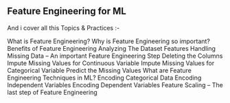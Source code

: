 ## Feature Engineering for ML

And i cover all this Topics & Practices :-

What is Feature Engineering?
Why is Feature Engineering so important?
Benefits of Feature Engineering
Analyzing The Dataset Features
Handling Missing Data – An important Feature Engineering Step
Deleting the Columns
Impute Missing Values for Continuous Variable
Impute Missing Values for Categorical Variable
Predict the Missing Values
What are Feature Engineering Techniques in ML?
Encoding Categorical Data
Encoding Independent Variables
Encoding Dependent Variables
Feature Scaling – The last step of Feature Engineering
